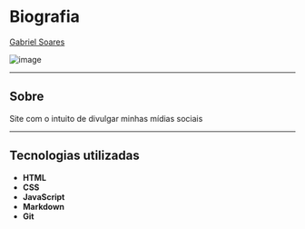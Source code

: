# Biografia

[Gabriel Soares](https://www.linkedin.com/in/gabriel-soares-3098782b0/)

![image](https://github.com/user-attachments/assets/bd04933b-c782-4c1a-a37f-517811255fe6)

---

<!--
## Minhas Redes Sociais
- **LinkedIn**:
- **GitHub**: 
- **Twitter**: 
- **Instagram**:
- **Facebook**:

---

## Contato Direto
- **Email**: 
- **WhatsApp**: 

---
-->

## Sobre
Site com o intuito de divulgar minhas mídias sociais

---

## Tecnologias utilizadas
- **HTML**
- **CSS**
- **JavaScript**
- **Markdown**
- **Git**
